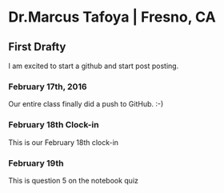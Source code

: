 # Dr.Marcus Tafoya | Fresno, CA
## First Drafty
<p>I am excited to start a github and start post posting.</p>

### February 17th, 2016
<p>Our entire class finally did a push to GitHub. :-)</p>

### February 18th Clock-in
<p>This is our February 18th clock-in</p>

### February 19th 
<p> This is question 5 on the notebook quiz</p>